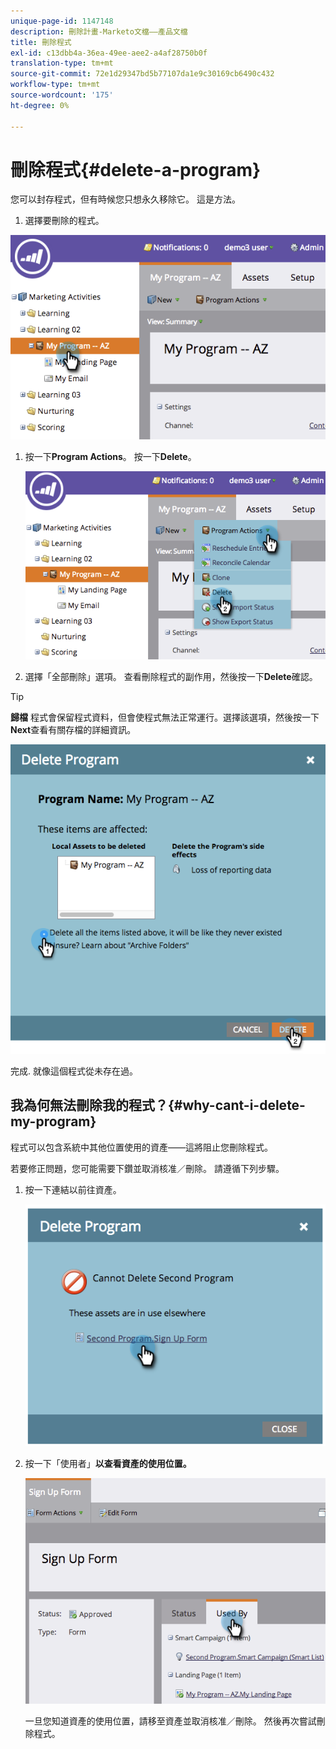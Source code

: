 ```yaml
---
unique-page-id: 1147148
description: 刪除計畫-Marketo文檔——產品文檔
title: 刪除程式
exl-id: c13dbb4a-36ea-49ee-aee2-a4af28750b0f
translation-type: tm+mt
source-git-commit: 72e1d29347bd5b77107da1e9c30169cb6490c432
workflow-type: tm+mt
source-wordcount: '175'
ht-degree: 0%

---
```


# 刪除程式{#delete-a-program}

您可以封存程式，但有時候您只想永久移除它。 這是方法。

1. 選擇要刪除的程式。

![](assets/image2014-9-23-15-3a40-3a57.png)

1. 按一下&#x200B;**Program Actions**。 按一下&#x200B;**Delete**。

   ![](assets/image2014-9-23-15-3a41-3a11.png)

1. 選擇「全部刪除」選項。 查看刪除程式的副作用，然後按一下&#x200B;**Delete**&#x200B;確認。

>[!TIP]
>
>**歸檔** 程式會保留程式資料，但會使程式無法正常運行。選擇該選項，然後按一下&#x200B;**Next**&#x200B;查看有關存檔的詳細資訊。

![](assets/2017-05-05-15-04-15.png)

完成. 就像這個程式從未存在過。

## 我為何無法刪除我的程式？{#why-cant-i-delete-my-program}

程式可以包含系統中其他位置使用的資產——這將阻止您刪除程式。

若要修正問題，您可能需要下鑽並取消核准／刪除。 請遵循下列步驟。

1. 按一下連結以前往資產。

   ![](assets/image2014-9-23-15-3a42-3a10.png)

1. 按一下「使用者」**以查看資產的使用位置。**

   ![](assets/image2014-9-23-15-3a42-3a57.png)

   一旦您知道資產的使用位置，請移至資產並取消核准／刪除。 然後再次嘗試刪除程式。
